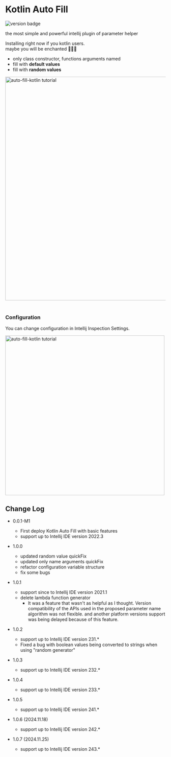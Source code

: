 # Kotlin Auto Fill
![version badge](https://img.shields.io/badge/version-1.0.7-informational)

<!-- Plugin description start -->
the most simple and powerful intellij plugin of parameter helper

Installing right now if you kotlin users.     
maybe you will be enchanted 🧙🏽‍♂️  

- only class constructor, functions arguments named
- fill with **default values**
- fill with **random values** 

<a target="_blank" href=https://user-images.githubusercontent.com/38849685/207317959-eb2f5d4d-7bdc-4560-bfdb-5763236d9b9c.gif>
<img style="margin-bottom:20px;" width="700" src="https://user-images.githubusercontent.com/38849685/207317959-eb2f5d4d-7bdc-4560-bfdb-5763236d9b9c.gif" alt="auto-fill-kotlin tutorial"/></a>

<br>  

### Configuration   

You can change configuration in Intellij Inspection Settings.  

<a target="_blank" href="https://user-images.githubusercontent.com/38849685/207307931-a826bbed-39a9-4896-b703-d4297a3720c9.png">
 <img width="500" src="https://user-images.githubusercontent.com/38849685/207307931-a826bbed-39a9-4896-b703-d4297a3720c9.png" alt="auto-fill-kotlin tutorial">
</a>  

<!-- Plugin description end -->

## Change Log
- 0.0.1-M1
  - First deploy Kotlin Auto Fill with basic features
  - support up to Intellij IDE version 2022.3

- 1.0.0
  - updated random value quickFix
  - updated only name arguments quickFix
  - refactor configuration variable structure
  - fix some bugs

- 1.0.1
  - support since to Intellij IDE version 2021.1 
  - delete lambda function generator
    - It was a feature that wasn't as helpful as I thought. Version compatibility of the APIs used in the proposed parameter name algorithm was not flexible. and another platform versions support was being delayed because of this feature.

- 1.0.2
  - support up to Intellij IDE version 231.*
  - Fixed a bug with boolean values being converted to strings when using "random generator"

- 1.0.3
  - support up to Intellij IDE version 232.*

- 1.0.4
  - support up to Intellij IDE version 233.*

- 1.0.5
  - support up to Intellij IDE version 241.*

- 1.0.6 (2024.11.18)
  - support up to Intellij IDE version 242.*

- 1.0.7 (2024.11.25)
  - support up to Intellij IDE version 243.*